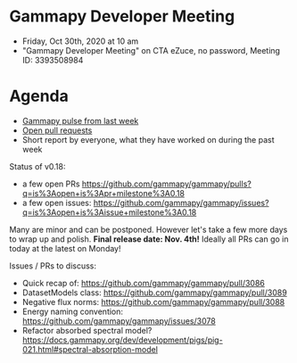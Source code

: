 

# Gammapy Developer Meeting

* Friday, Oct 30th, 2020 at 10 am
* "Gammapy Developer Meeting" on CTA eZuce, no password, Meeting ID: 3393508984

# Agenda

* [Gammapy pulse from last week](https://github.com/gammapy/gammapy/pulse)
* [Open pull requests](https://github.com/gammapy/gammapy/pulls)
* Short report by everyone, what they have worked on during the past week 

Status of v0.18:
 - a few open PRs https://github.com/gammapy/gammapy/pulls?q=is%3Aopen+is%3Apr+milestone%3A0.18
 - a few open issues: https://github.com/gammapy/gammapy/issues?q=is%3Aopen+is%3Aissue+milestone%3A0.18
 
Many are minor and can be postponed. However let's take a few more days to wrap up and polish. **Final release date: Nov. 4th!**
Ideally all PRs can go in today at the latest on Monday!
 
Issues / PRs to discuss:
 - Quick recap of: https://github.com/gammapy/gammapy/pull/3086 
 - DatasetModels class: https://github.com/gammapy/gammapy/pull/3089
 - Negative flux norms: https://github.com/gammapy/gammapy/pull/3088
 - Energy naming convention: https://github.com/gammapy/gammapy/issues/3078
 - Refactor absorbed spectral model? https://docs.gammapy.org/dev/development/pigs/pig-021.html#spectral-absorption-model
